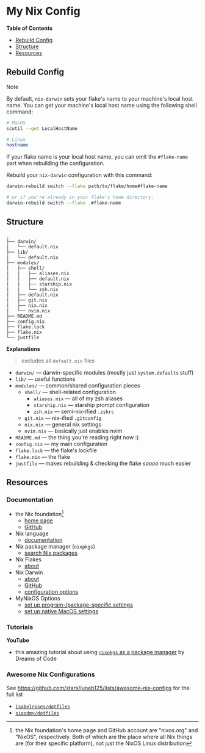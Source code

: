 # My Nix Config

**Table of Contents**
* [Rebuild Config](#rebuild-config)
* [Structure](#structure)
* [Resources](#resources)

## Rebuild Config
> [!NOTE]
> By default, `nix-darwin` sets your flake's name to your machine's local host name. You can get your machine's local host name using the following shell command:
> ```bash
> # MacOS
> scutil --get LocalHostName
>
> # Linux
> hostname
> ```
> If your flake name is your local host name, you can omit the `#flake-name` part when rebuilding the configuration.

Rebuild your `nix-darwin` configuration with this command:
```bash
darwin-rebuild switch --flake path/to/flake/home#flake-name

# or if you're already in your flake's home directory:
darwin-rebuild switch --flake .#flake-name
```

## Structure
```
.
├── darwin/
|   └── default.nix
├── lib/
|   └── default.nix
├── modules/
|   ├── shell/
|   |   ├── aliases.nix
|   |   ├── default.nix
|   |   ├── starship.nix
|   |   └── zsh.nix
|   ├── default.nix
|   ├── git.nix
|   ├── nix.nix
|   └── nvim.nix
├── README.md
├── config.nix
├── flake.lock
├── flake.nix
└── justfile
```
**Explanations**
> excludes all `default.nix` files
* `darwin/` &mdash; darwin-specific modules (mostly just `system.defaults` stuff)
* `lib/` &mdash; useful functions
* `modules/` &mdash; common/shared configuration pieces
    * `shell/` &mdash; shell-related configuration
        * `aliases.nix` &mdash; all of my zsh aliases
        * `starship.nix` &mdash; starship prompt configuration
        * `zsh.nix` &mdash; semi-nix-ified `.zshrc`
    * `git.nix` &mdash; nix-ified `.gitconfig`
    * `nix.nix` &mdash; general nix settings
    * `nvim.nix` &mdash; basically just enables nvim
* `README.md` &mdash; the thing you're reading right now :)
* `config.nix` &mdash; my main configuration
* `flake.lock` &mdash; the flake's lockfile
* `flake.nix` &mdash; the flake
* `justfile` &mdash; makes rebuilding & checking the flake *soooo* much easier

## Resources
### Documentation
* the Nix foundation[^1]
    * [home page](https://nixos.org/)
    * [GitHub](https://github.com/NixOS)
* Nix language
    * [documentation](https://nix.dev/manual/nix/2.18/language/)
* Nix package manager (`nixpkgs`)
    <!-- * [`nixpkgs` home page](https://_____) -->
    * [search Nix packages](https://search.nixos.org/packages)
* Nix Flakes
    * [about](https://nix.dev/concepts/flakes)
* Nix Darwin
    * [about](https://github.com/nix-darwin/nix-darwin?tab=readme-ov-file)
    * [GitHub](https://github.com/nix-darwin/nix-darwin)
    * [configuration options](https://nix-darwin.github.io/nix-darwin/manual/index.html)
* MyNixOS Options
    * [set up program-/package-specific settings](https://mynixos.com/options/programs)
    * [set up native MacOS settings](https://mynixos.com/nix-darwin/options)

### Tutorials
**YouTube**
* this amazing tutorial about using [`nixpkgs` as a package manager](https://www.youtube.com/watch?v=Z8BL8mdzWHI) by Dreams of Code

### Awesome Nix Configurations
See <https://github.com/stars/juneb125/lists/awesome-nix-configs> for the full list
* [`isabelroses/dotfiles`](https://github.com/isabelroses/dotfiles)
* [`sioodmy/dotfiles`](https://github.com/sioodmy/dotfiles)
<!-- * [``](https://github.com/) -->

[^1]: the Nix foundation's home page and GitHub account are "nixos.org" and "NixOS", respectively. Both of which are the place where all Nix things are (for their specific platform), not just the NixOS Linux distribution
